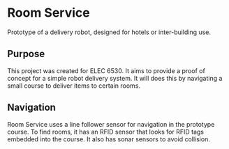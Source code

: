# Room Service
Prototype of a delivery robot, designed for hotels or inter-building use. 

## Purpose
This project was created for ELEC 6530. It aims to provide a proof
of concept for a simple robot delivery system. It will does this
by navigating a small course to deliver items to certain rooms.

## Navigation
Room Service uses a line follower sensor for navigation in the prototype 
course. To find rooms, it has an RFID sensor that looks for RFID tags
embedded into the course. It also has sonar sensors to avoid collision. 

